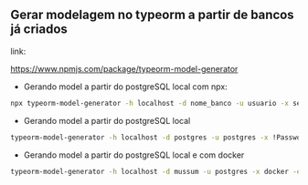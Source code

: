## Gerar modelagem no typeorm a partir de bancos já criados

link:

https://www.npmjs.com/package/typeorm-model-generator

* Gerando model a partir do postgreSQL local com npx:

```bash
npx typeorm-model-generator -h localhost -d nome_banco -u usuario -x senha -e postgres -o . -s public
```

* Gerando model a partir do postgreSQL local

```bash
typeorm-model-generator -h localhost -d postgres -u postgres -x !Password -e postgres -o . -s public -p 5433
```


* Gerando model a partir do postgreSQL local e com docker
```bash
typeorm-model-generator -h localhost -d mussum -u postgres -x docker -e postgres -o ./typegen -s public -p 5433
```
